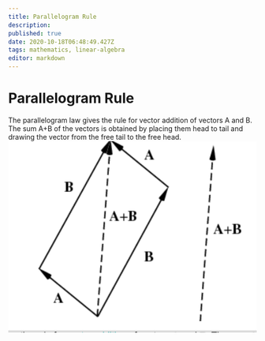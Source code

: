 ```yaml
---
title: Parallelogram Rule
description: 
published: true
date: 2020-10-18T06:48:49.427Z
tags: mathematics, linear-algebra
editor: markdown
---
```


# Parallelogram Rule
The parallelogram law gives the rule for vector addition of vectors A and B. The sum A+B of the vectors is obtained by placing them head to tail and drawing the vector from the free tail to the free head.![parallelogram_rule.png](/parallelogram_rule.png)